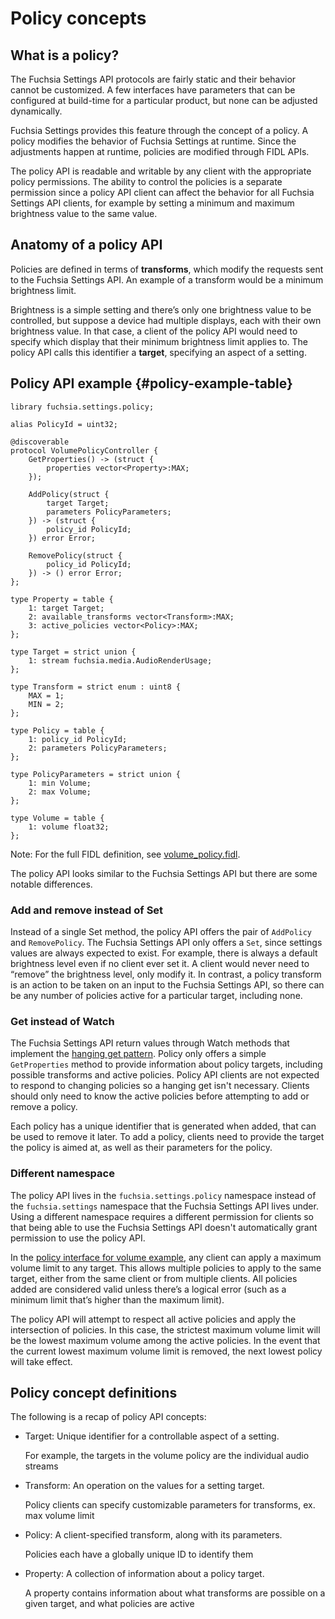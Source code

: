 # Policy concepts

## What is a policy?

The Fuchsia Settings API protocols are fairly static and their behavior cannot
be customized. A few interfaces have parameters that can be configured at
build-time for a particular product, but none can be adjusted dynamically.

Fuchsia Settings provides this feature through the concept of a policy. A policy
modifies the behavior of Fuchsia Settings at runtime. Since the adjustments
happen at runtime, policies are modified through FIDL APIs.

The policy API is readable and writable by any client with the appropriate
policy permissions. The ability to control the policies is a separate permission
since a policy API client can affect the behavior for all Fuchsia Settings API
clients, for example by setting a minimum and maximum brightness value to the
same value.

## Anatomy of a policy API

Policies are defined in terms of **transforms**, which modify the requests sent
to the Fuchsia Settings API. An example of a transform would be a minimum
brightness limit.

Brightness is a simple setting and there’s only one brightness value to be
controlled, but suppose a device had multiple displays, each with their own
brightness value. In that case, a client of the policy API would need to specify
which display that their minimum brightness limit applies to. The policy API
calls this identifier a **target**, specifying an aspect of a setting.

## Policy API example {#policy-example-table}

```fidl
library fuchsia.settings.policy;

alias PolicyId = uint32;

@discoverable
protocol VolumePolicyController {
    GetProperties() -> (struct {
        properties vector<Property>:MAX;
    });

    AddPolicy(struct {
        target Target;
        parameters PolicyParameters;
    }) -> (struct {
        policy_id PolicyId;
    }) error Error;

    RemovePolicy(struct {
        policy_id PolicyId;
    }) -> () error Error;
};

type Property = table {
    1: target Target;
    2: available_transforms vector<Transform>:MAX;
    3: active_policies vector<Policy>:MAX;
};

type Target = strict union {
    1: stream fuchsia.media.AudioRenderUsage;
};

type Transform = strict enum : uint8 {
    MAX = 1;
    MIN = 2;
};

type Policy = table {
    1: policy_id PolicyId;
    2: parameters PolicyParameters;
};

type PolicyParameters = strict union {
    1: min Volume;
    2: max Volume;
};

type Volume = table {
    1: volume float32;
};
```

Note: For the full FIDL definition, see [volume_policy.fidl][volume_policy_fidl].

The policy API looks similar to the Fuchsia Settings API but there are some
notable differences.

### Add and remove instead of Set

Instead of a single Set method, the policy API offers the pair of `AddPolicy`
and `RemovePolicy`. The Fuchsia Settings API only offers a `Set`, since settings
values are always expected to exist. For example, there is always a default
brightness level even if no client ever set it. A client would never need to
“remove” the brightness level, only modify it. In contrast, a policy transform
is an action to be taken on an input to the Fuchsia Settings API, so there can
be any number of policies active for a particular target, including none.

### Get instead of Watch

The Fuchsia Settings API return values through Watch methods that implement the
[hanging get pattern][hanging-get]. Policy only offers a simple `GetProperties`
method to provide information about policy targets, including possible
transforms and active policies. Policy API clients are not expected to respond
to changing policies so a hanging get isn't necessary. Clients should only need
to know the active policies before attempting to add or remove a policy.

Each policy has a unique identifier that is generated when added, that can be
used to remove it later. To add a policy, clients need to provide the target the
policy is aimed at, as well as their parameters for the policy.

### Different namespace

The policy API lives in the `fuchsia.settings.policy` namespace instead of the
`fuchsia.settings` namespace that the Fuchsia Settings API lives under. Using a
different namespace requires a different permission for clients so that being
able to use the Fuchsia Settings API doesn't automatically grant permission to
use the policy API.

In the [policy interface for volume example](#policy-example-table), any client
can apply a maximum volume limit to any target. This allows multiple policies to
apply to the same target, either from the same client or from multiple clients.
All policies added are considered valid unless there’s a logical error (such as
a minimum limit that’s higher than the maximum limit).

The policy API will attempt to respect all active policies and apply the
intersection of policies. In this case, the strictest maximum volume limit will
be the lowest maximum volume among the active policies. In the event that the
current lowest maximum volume limit is removed, the next lowest policy will take
effect.

## Policy concept definitions

The following is a recap of policy API concepts:

* Target: Unique identifier for a controllable aspect of a setting.

  For example, the targets in the volume policy are the individual audio streams

* Transform: An operation on the values for a setting target.

  Policy clients can specify customizable parameters for transforms, ex. max
  volume limit

* Policy: A client-specified transform, along with its parameters.

  Policies each have a globally unique ID to identify them

* Property: A collection of information about a policy target.

  A property contains information about what transforms are possible on a given
  target, and what policies are active

<!-- link labels -->
[volume_policy_fidl]: /sdk/fidl/fuchsia.settings.policy/volume_policy.fidl
[hanging-get]: /docs/development/api/fidl.md#hanging-get
